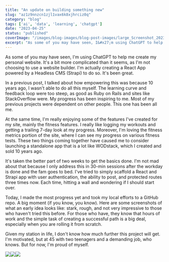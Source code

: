 ```yaml
---
title: "An update on building something new"
slug: "az1z9nnzcn1zjl1vax6k8xjhrciz0q"
category: "blog"
tags: ['ai', 'data', 'learning', 'chatgpt']
date: "2023-04-25"
status: "published"
coverImage: "/images/blog-images/blog-post-images/large_Screenshot_2023_04_24_at_11_29_58_PM_396760948c.png"
excerpt: "As some of you may have seen, I&#x27;m using ChatGPT to help me create my personal website. It&#x27;s a bit more complicated than it seems, as I&#x27;m not choosing to use a website builder. I&#x27;m actually creating..."
---
```


As some of you may have seen, I'm using ChatGPT to help me create my personal website. It's a bit more complicated than it seems, as I'm not choosing to use a website builder. I'm actually creating a React App powered by a Headless CMS (Strapi) to do so. It's been great.

In a previous post, I talked about how empowering this was because 10 years ago, I wasn't able to do all this myself. The learning curve and feedback loop were too steep, as good as Ruby on Rails and sites like StackOverflow were. My progress has been inspiring to me. Most of my previous projects were dependent on other people. This one has been all me.

At the same time, I'm really enjoying some of the features I've created for my site, mainly the fitness features. I really like logging my workouts and getting a trailing 7-day look at my progress. Moreover, I'm loving the fitness metrics portion of the site, where I can see my progress on various fitness tests. These two things coming together have caused me to consider launching a standalone app that is a lot like WODstack, which I created and sold 10 years ago.

It's taken the better part of two weeks to get the basics done. I'm not mad about that because I only address this in 30-min sessions after the workday is done and the fam goes to bed. I've tried to simply scaffold a React and Strapi app with user authentication, the ability to post, and protected routes three times now. Each time, hitting a wall and wondering if I should start over.

Today, I made the most progress yet and took my local efforts to a GitHub repo. A big moment (if you know, you know). Here are some screenshots of what an early idea looks like: stark, rough, and not very impressive to those who haven't tried this before. For those who have, they know that hours of work and the simple task of creating a successful path is a big deal, especially when you are rolling it from scratch.

Given my station in life, I don't know how much further this project will get. I'm motivated, but at 45 with two teenagers and a demanding job, who knows. But for now, I'm proud of myself.

![](/images/blog-images/blog-post-images/large_Screenshot_2023_04_24_at_11_29_58_PM_396760948c.png)![](/images/blog-images/blog-post-images/large_Screenshot_2023_04_24_at_11_30_12_PM_8b4f045ebf.png)![](/images/blog-images/blog-post-images/large_Screenshot_2023_04_24_at_11_30_24_PM_a5bee4a9d7.png)